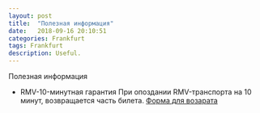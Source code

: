 ```yaml
---
layout: post
title:  "Полезная информация"
date:   2018-09-16 20:10:51 
categories: Frankfurt
tags: Frankfurt
description: Useful.
---
```

Полезная информация


* RMV-10-минутная гарантия
При опоздании RMV-транспорта на 10 минут, возвращается часть билета. [Форма для возарата][fr-10min]  


[fr-10min]: https://www.rmv.de/c/de/informationen-zum-rmv/der-rmv/rmv-aktuell/geld-zurueck-ab-10-minuten-verspaetung/